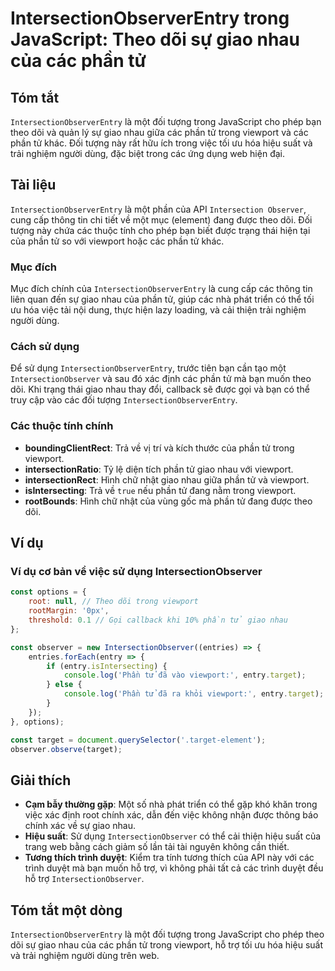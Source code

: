 <!--
Meta Description: # IntersectionObserverEntry trong JavaScript: Theo dõi sự giao nhau của các phần tử ## Tóm tắt `IntersectionObserverEntry` là một đối tượng trong Java...
Meta Keywords: phần, các, trong, của, viewport
-->

# IntersectionObserverEntry trong JavaScript: Theo dõi sự giao nhau của các phần tử

## Tóm tắt
`IntersectionObserverEntry` là một đối tượng trong JavaScript cho phép bạn theo dõi và quản lý sự giao nhau giữa các phần tử trong viewport và các phần tử khác. Đối tượng này rất hữu ích trong việc tối ưu hóa hiệu suất và trải nghiệm người dùng, đặc biệt trong các ứng dụng web hiện đại.

## Tài liệu
`IntersectionObserverEntry` là một phần của API `Intersection Observer`, cung cấp thông tin chi tiết về một mục (element) đang được theo dõi. Đối tượng này chứa các thuộc tính cho phép bạn biết được trạng thái hiện tại của phần tử so với viewport hoặc các phần tử khác.

### Mục đích
Mục đích chính của `IntersectionObserverEntry` là cung cấp các thông tin liên quan đến sự giao nhau của phần tử, giúp các nhà phát triển có thể tối ưu hóa việc tải nội dung, thực hiện lazy loading, và cải thiện trải nghiệm người dùng.

### Cách sử dụng
Để sử dụng `IntersectionObserverEntry`, trước tiên bạn cần tạo một `IntersectionObserver` và sau đó xác định các phần tử mà bạn muốn theo dõi. Khi trạng thái giao nhau thay đổi, callback sẽ được gọi và bạn có thể truy cập vào các đối tượng `IntersectionObserverEntry`.

### Các thuộc tính chính
- **boundingClientRect**: Trả về vị trí và kích thước của phần tử trong viewport.
- **intersectionRatio**: Tỷ lệ diện tích phần tử giao nhau với viewport.
- **intersectionRect**: Hình chữ nhật giao nhau giữa phần tử và viewport.
- **isIntersecting**: Trả về `true` nếu phần tử đang nằm trong viewport.
- **rootBounds**: Hình chữ nhật của vùng gốc mà phần tử đang được theo dõi.

## Ví dụ
### Ví dụ cơ bản về việc sử dụng IntersectionObserver
```javascript
const options = {
    root: null, // Theo dõi trong viewport
    rootMargin: '0px',
    threshold: 0.1 // Gọi callback khi 10% phần tử giao nhau
};

const observer = new IntersectionObserver((entries) => {
    entries.forEach(entry => {
        if (entry.isIntersecting) {
            console.log('Phần tử đã vào viewport:', entry.target);
        } else {
            console.log('Phần tử đã ra khỏi viewport:', entry.target);
        }
    });
}, options);

const target = document.querySelector('.target-element');
observer.observe(target);
```

## Giải thích
- **Cạm bẫy thường gặp**: Một số nhà phát triển có thể gặp khó khăn trong việc xác định root chính xác, dẫn đến việc không nhận được thông báo chính xác về sự giao nhau.
- **Hiệu suất**: Sử dụng `IntersectionObserver` có thể cải thiện hiệu suất của trang web bằng cách giảm số lần tải tài nguyên không cần thiết.
- **Tương thích trình duyệt**: Kiểm tra tính tương thích của API này với các trình duyệt mà bạn muốn hỗ trợ, vì không phải tất cả các trình duyệt đều hỗ trợ `IntersectionObserver`.

## Tóm tắt một dòng
`IntersectionObserverEntry` là một đối tượng trong JavaScript cho phép theo dõi sự giao nhau của các phần tử trong viewport, hỗ trợ tối ưu hóa hiệu suất và trải nghiệm người dùng trên web.